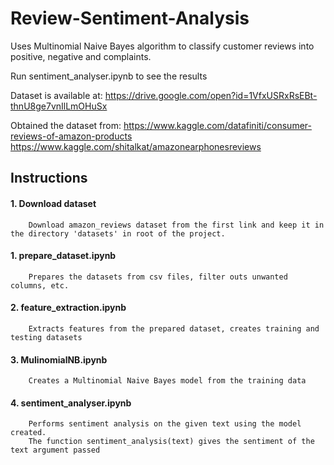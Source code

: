 # Review-Sentiment-Analysis

Uses Multinomial Naive Bayes algorithm to classify customer reviews into positive, negative and complaints.

Run sentiment_analyser.ipynb to see the results

Dataset is available at: 
  https://drive.google.com/open?id=1VfxUSRxRsEBt-thnU8ge7vnIlLmOHuSx

Obtained the dataset from: 
  https://www.kaggle.com/datafiniti/consumer-reviews-of-amazon-products
  https://www.kaggle.com/shitalkat/amazonearphonesreviews
      
## Instructions
#### 1. Download dataset
        Download amazon_reviews dataset from the first link and keep it in the directory 'datasets' in root of the project.
#### 1. prepare_dataset.ipynb
        Prepares the datasets from csv files, filter outs unwanted columns, etc.
#### 2. feature_extraction.ipynb
        Extracts features from the prepared dataset, creates training and testing datasets
#### 3. MulinomialNB.ipynb
        Creates a Multinomial Naive Bayes model from the training data
#### 4. sentiment_analyser.ipynb
        Performs sentiment analysis on the given text using the model created.
        The function sentiment_analysis(text) gives the sentiment of the text argument passed
